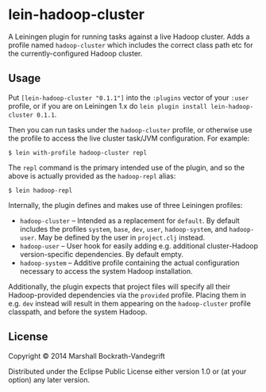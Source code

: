 # lein-hadoop-cluster

A Leiningen plugin for running tasks against a live Hadoop cluster.  Adds a
profile named `hadoop-cluster` which includes the correct class path etc for the
currently-configured Hadoop cluster.

## Usage

Put `[lein-hadoop-cluster "0.1.1"]` into the `:plugins` vector of your `:user`
profile, or if you are on Leiningen 1.x do `lein plugin install
lein-hadoop-cluster 0.1.1`.

Then you can run tasks under the `hadoop-cluster` profile, or otherwise use the
profile to access the live cluster task/JVM configuration.  For example:

    $ lein with-profile hadoop-cluster repl

The `repl` command is the primary intended use of the plugin, and so the above
is actually provided as the `hadoop-repl` alias:

    $ lein hadoop-repl

Internally, the plugin defines and makes use of three Leiningen profiles:

- `hadoop-cluster` – Intended as a replacement for `default`.  By default
  includes the profiles `system`, `base`, `dev`, `user`, `hadoop-system`, and
  `hadoop-user`.  May be defined by the user in `project.clj` instead.
- `hadoop-user` – User hook for easily adding e.g. additional cluster-Hadoop
  version-specific dependencies.  By default empty.
- `hadoop-system` – Additive profile containing the actual configuration
  necessary to access the system Hadoop installation.

Additionally, the plugin expects that project files will specify all their
Hadoop-provided dependencies via the `provided` profile.  Placing them in
e.g. `dev` instead will result in them appearing on the `hadoop-cluster` profile
classpath, and before the system Hadoop.

## License

Copyright © 2014 Marshall Bockrath-Vandegrift

Distributed under the Eclipse Public License either version 1.0 or (at
your option) any later version.
